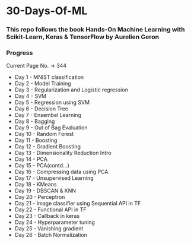 # 30-Days-Of-ML

### <b>This repo follows the book Hands-On Machine Learning with Scikit-Learn, Keras & TensorFlow by Aurelien Geron</b>

### Progress

Current Page No. -> 344

- Day 1 - MNIST classification
- Day 2 - Model Training
- Day 3 - Regularization and Logistic regression
- Day 4 - SVM
- Day 5 - Regression using SVM
- Day 6 - Decision Tree
- Day 7 - Ensembel Learning
- Day 8 - Bagging
- Day 9 - Out of Bag Evaluation
- Day 10 - Random Forest
- Day 11 - Boosting
- Day 12 - Gradient Boosting
- Day 13 - Dimensionality Reduction Intro
- Day 14 - PCA
- Day 15 - PCA(contd...)
- Day 16 - Compressing data using PCA
- Day 17 - Unsupervised Learning
- Day 18 - KMeans
- Day 19 - DBSCAN & KNN
- Day 20 - Perceptron
- Day 21 - Image classifier using Sequential API in TF
- Day 22 - Functional API in TF
- Day 23 - Callback in keras
- Day 24 - Hyperparameter tuning
- Day 25 - Vanishing gradient
- Day 26 - Batch Normalization
